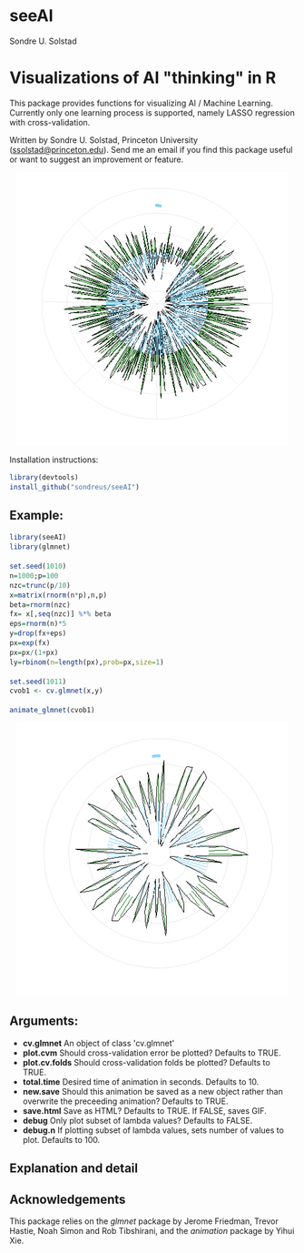 seeAI
================
Sondre U. Solstad

Visualizations of AI "thinking" in R
==========================

This package provides functions for visualizing AI / Machine Learning. Currently only one learning process is supported, namely LASSO regression with cross-validation. 

Written by Sondre U. Solstad, Princeton University (<ssolstad@princeton.edu>). Send me an email if you find this package useful or want to suggest an improvement or feature.



<center><img src="animate_glmnet.gif" alt="LASSO coordinate descent and cross-validation">
</center>



Installation instructions:

``` r
library(devtools)
install_github("sondreus/seeAI")
```


Example:
--------

``` r
library(seeAI)
library(glmnet)

set.seed(1010)
n=1000;p=100
nzc=trunc(p/10)
x=matrix(rnorm(n*p),n,p)
beta=rnorm(nzc)
fx= x[,seq(nzc)] %*% beta
eps=rnorm(n)*5
y=drop(fx+eps)
px=exp(fx)
px=px/(1+px)
ly=rbinom(n=length(px),prob=px,size=1)

set.seed(1011)
cvob1 <- cv.glmnet(x,y)

animate_glmnet(cvob1)

```
<center><img src="example.gif" alt="animate_glmnet example gif">
</center>

Arguments:
----------


-   **cv.glmnet** An object of class 'cv.glmnet'
-   **plot.cvm** Should cross-validation error be plotted? Defaults to TRUE.
-   **plot.cv.folds** Should cross-validation folds be plotted? Defaults to TRUE.
-   **total.time** Desired time of animation in seconds. Defaults to 10.
-   **new.save** Should this animation be saved as a new object rather than overwrite the preceeding animation? Defaults to TRUE.
-   **save.html** Save as HTML? Defaults to TRUE. If FALSE, saves GIF.
-   **debug** Only plot subset of lambda values? Defaults to FALSE.
-   **debug.n** If plotting subset of lambda values, sets number of values to plot. Defaults to 100. 


Explanation and detail
----------------------


Acknowledgements
----------------

This package relies on the *glmnet* package by Jerome Friedman, Trevor Hastie, Noah Simon and Rob Tibshirani, and the *animation* package by Yihui Xie.